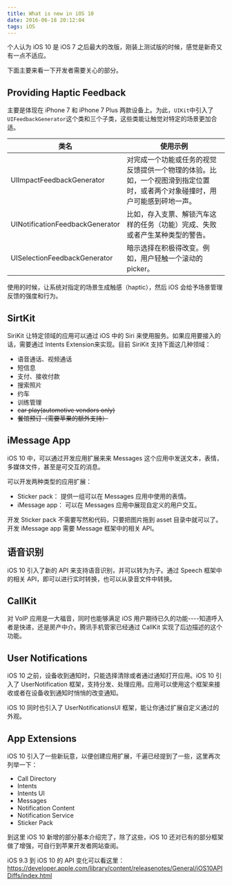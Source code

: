 ```yaml
---
title: What is new in iOS 10
date: 2016-06-18 20:12:04
tags: iOS
---
```

个人认为 iOS 10 是 iOS 7 之后最大的改版，刚装上测试版的时候，感觉是新奇又有一点不适应。

下面主要来看一下开发者需要关心的部分。
## Providing Haptic Feedback
主要是体现在 iPhone 7 和 iPhone 7 Plus 两款设备上。为此，`UIKit`中引入了`UIFeedbackGenerator`这个类和三个子类，这些类能让触觉对特定的场景更加合适。

类名 | 使用示例
--- | ---
UIImpactFeedbackGenerator | 对完成一个功能或任务的视觉反馈提供一个物理的体验。比如，一个视图滑到指定位置时，或者两个对象碰撞时，用户可能感到砰地一声。
UINotificationFeedbackGenerator | 比如，存入支票、解锁汽车这样的任务（功能）完成、失败或者产生某种类型的警告。
UISelectionFeedbackGenerator | 暗示选择在积极得改变。例如，用户轻触一个滚动的picker。

使用的时候，让系统对指定的场景生成触感（haptic），然后 iOS 会给予场景管理反馈的强度和行为。

## SirtKit
SiriKit 让特定领域的应用可以通过 iOS 中的 Siri 来使用服务。如果应用要接入的话，需要通过 Intents Extension来实现。目前 SiriKit 支持下面这几种领域：

* 语音通话、视频通话
* 短信息
* 支付、接收付款
* 搜索照片
* 约车
* 训练管理
* <del>car play(automotive vendors only)<del>
* <del>餐馆预订（需要苹果的额外支持）<del>

## iMessage App
iOS 10 中，可以通过开发应用扩展来来 Messages 这个应用中发送文本，表情，多媒体文件，甚至是可交互的消息。

可以开发两种类型的应用扩展：

* Sticker pack： 提供一组可以在 Messages 应用中使用的表情。
* iMessage app： 可以在 Messages 应用中展现自定义的用户交互。

开发 Sticker pack 不需要写然和代码，只要把图片拖到 asset 目录中就可以了。  
开发 iMessage app 需要 Message 框架中的相关 API。

## 语音识别
iOS 10 引入了新的 API 来支持语音识别，并可以转为为子。通过 Speech 框架中的相关 API，即可以进行实时转换，也可以从录音文件中转换。


## CallKit
对 VoIP 应用是一大福音，同时也能够满足 iOS 用户期待已久的功能----知道呼入者是快递，还是房产中介。腾讯手机管家已经通过 CallKit 实现了后边描述的这个功能。

## User Notifications
iOS 10 之前，设备收到通知时，只能选择清除或者通过通知打开应用。iOS 10 引入了 UserNotification 框架，支持分发、处理应用。应用可以使用这个框架来接收或者在设备收到通知时悄悄的改变通知。

iOS 10 同时也引入了 UserNotificationsUI 框架，能让你通过扩展自定义通过的外观。

## App Extensions
iOS 10 引入了一些新玩意，以便创建应用扩展，千遍已经提到了一些，这里再次列举一下：

* Call Directory
* Intents
* Intents UI
* Messages
* Notification Content
* Notification Service
* Sticker Pack

到这里 iOS 10 新增的部分基本介绍完了，除了这些，iOS 10 还对已有的部分框架做了增强，可自行到苹果开发者网站查阅。

iOS 9.3 到 iOS 10 的 API 变化可以看这里：<https://developer.apple.com/library/content/releasenotes/General/iOS10APIDiffs/index.html>
